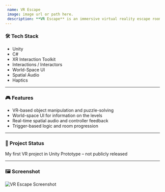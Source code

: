 ```yaml
---
 name: VR Escape
 image: image url or path here.
 description: **VR Escape** is an immersive virtual reality escape room experience developed in Unity. Players interact with objects in different rooms (classrooms)solving puzzles using hand tracking and common sense.
---
```


### 🛠 Tech Stack

- Unity
- C#
- XR Interaction Toolkit
- Interactions / Interactors
- World-Space UI
- Spatial Audio
- Haptics

---

### 🎮 Features

- VR-based object manipulation and puzzle-solving
- World-space UI for information on the levels
- Real-time spatial audio and controller feedback
- Trigger-based logic and room progression

---

### 📌 Project Status

My first VR project in Unity
Prototype – not publicly released

---

### 🖼 Screenshot

![VR Escape Screenshot](/assets/images/vr_escape.png)
